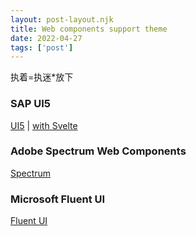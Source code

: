 ```yaml
---
layout: post-layout.njk
title: Web components support theme
date: 2022-04-27
tags: ['post']
---
```

<!-- Excerpt Start -->
执着=执迷*放下
<!-- Excerpt End -->


### SAP UI5

[UI5](https://sap.github.io/ui5-webcomponents/) | 
[with Svelte](https://github.com/SAP-samples/ui5-webcomponents-sample-svelte)

### Adobe Spectrum Web Components

[Spectrum](https://opensource.adobe.com/spectrum-web-components/)

### Microsoft Fluent UI

[Fluent UI](https://developer.microsoft.com/fluentui)
